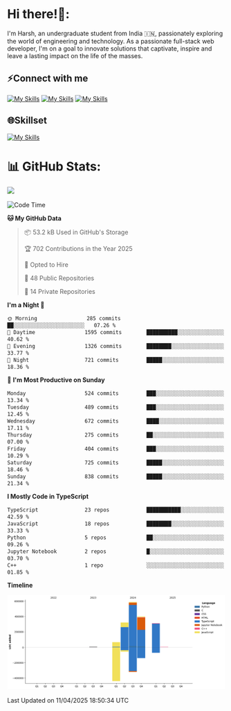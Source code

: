 
# Hi there!👋:
<p> I'm Harsh, an undergraduate student from India 🇮🇳, passionately exploring the world of engineering and technology. As a passionate full-stack web developer, I'm on a goal to innovate solutions that captivate, inspire and leave a lasting impact on the life of the masses. </p>

## ⚡Connect with me

[![My Skills](https://skillicons.dev/icons?i=gmail)](mailto:harshpandey.tech@gmail.com) [![My Skills](https://skillicons.dev/icons?i=linkedin)](https://linkedin.com/in/harsh3dev) [![My Skills](https://skillicons.dev/icons?i=twitter)](https://x.com/harshxai)

## 🌐Skillset
[![My Skills](https://skillicons.dev/icons?i=js,ts,react,nextjs,nodejs,tailwind,mongo,express,postgres,prisma,html,css,docker,aws,cpp,git,vscode,figma)](https://skillicons.dev)


# 📊 GitHub Stats:
![](https://komarev.com/ghpvc/?username=harsh3dev)

<!--START_SECTION:waka-->
![Code Time](http://img.shields.io/badge/Code%20Time-15%20hrs%2051%20mins-blue)

**🐱 My GitHub Data** 

> 📦 53.2 kB Used in GitHub's Storage 
 > 
> 🏆 702 Contributions in the Year 2025
 > 
> 💼 Opted to Hire
 > 
> 📜 48 Public Repositories 
 > 
> 🔑 14 Private Repositories 
 > 
**I'm a Night 🦉** 

```text
🌞 Morning                285 commits         ██░░░░░░░░░░░░░░░░░░░░░░░   07.26 % 
🌆 Daytime                1595 commits        ██████████░░░░░░░░░░░░░░░   40.62 % 
🌃 Evening                1326 commits        ████████░░░░░░░░░░░░░░░░░   33.77 % 
🌙 Night                  721 commits         █████░░░░░░░░░░░░░░░░░░░░   18.36 % 
```
📅 **I'm Most Productive on Sunday** 

```text
Monday                   524 commits         ███░░░░░░░░░░░░░░░░░░░░░░   13.34 % 
Tuesday                  489 commits         ███░░░░░░░░░░░░░░░░░░░░░░   12.45 % 
Wednesday                672 commits         ████░░░░░░░░░░░░░░░░░░░░░   17.11 % 
Thursday                 275 commits         ██░░░░░░░░░░░░░░░░░░░░░░░   07.00 % 
Friday                   404 commits         ███░░░░░░░░░░░░░░░░░░░░░░   10.29 % 
Saturday                 725 commits         █████░░░░░░░░░░░░░░░░░░░░   18.46 % 
Sunday                   838 commits         █████░░░░░░░░░░░░░░░░░░░░   21.34 % 
```


**I Mostly Code in TypeScript** 

```text
TypeScript               23 repos            ███████████░░░░░░░░░░░░░░   42.59 % 
JavaScript               18 repos            ████████░░░░░░░░░░░░░░░░░   33.33 % 
Python                   5 repos             ██░░░░░░░░░░░░░░░░░░░░░░░   09.26 % 
Jupyter Notebook         2 repos             █░░░░░░░░░░░░░░░░░░░░░░░░   03.70 % 
C++                      1 repo              ░░░░░░░░░░░░░░░░░░░░░░░░░   01.85 % 
```



**Timeline**

![Lines of Code chart](https://raw.githubusercontent.com/harsh3dev/harsh3dev/main/assets/bar_graph.png)


 Last Updated on 11/04/2025 18:50:34 UTC
<!--END_SECTION:waka-->

